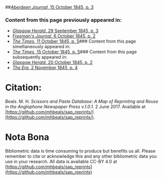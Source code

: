 ##[*Aberdeen Journal*, 15 October 1845, p. 3](https://mhbeals.github.io/sap_html/Aberdeen-Journal/Aberdeen-Journal-15-October-1845-p-3)

### Content from this page previously appeared in:
+ [*Glasgow Herald*, 29 September 1845, p. 3](https://mhbeals.github.io/sap_html/Glasgow-Herald/Glasgow-Herald-29-September-1845-p-3)
+ [*Freeman's Journal*, 6 October 1845, p. 2](https://mhbeals.github.io/sap_html/Freeman's-Journal/Freeman's-Journal-6-October-1845-p-2)
+ [*The Times*, 11 October 1845, p. 5](https://mhbeals.github.io/sap_html/The-Times/The-Times-11-October-1845-p-5)### Content from this page simeltaneously appeared in:
+ [*The Times*, 15 October 1845, p. 5](https://mhbeals.github.io/sap_html/The-Times/The-Times-15-October-1845-p-5)### Content from this page subsequently appeared in:
+ [*Glasgow Herald*, 20 October 1845, p. 2](https://mhbeals.github.io/sap_html/Glasgow-Herald/Glasgow-Herald-20-October-1845-p-2)
+ [*The Era*, 2 November 1845, p. 4](https://mhbeals.github.io/sap_html/The-Era/The-Era-2-November-1845-p-4)
                    
# Citation: 

Beals. M. H. *Scissors and Paste Database: A Map of Reprinting and Reuse in the Anglophone Newspaper Press v.1.0.1.* 2 June 2017. Available at [https://github.com/mhbeals/sap_reprints/](https://github.com/mhbeals/sap_reprints/). 
                    
# Nota Bona

Bibliometric data is time consuming to produce but benefits us all. Please remember to cite or acknowledge this and any other bibliometric data you use in your research. All data is available CC-BY 4.0 at [https://github.com/mhbeals/sap_reprints](https://github.com/mhbeals/sap_reprints)
